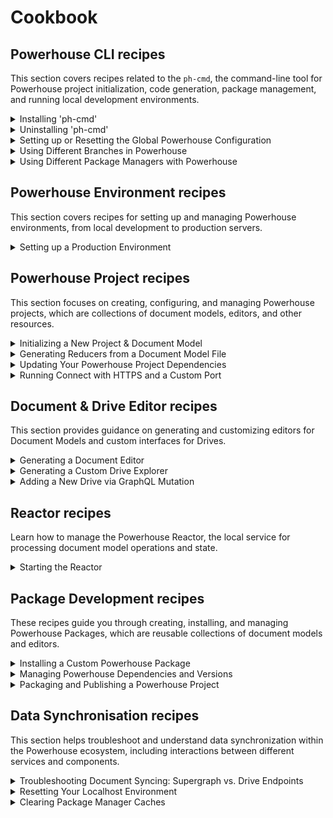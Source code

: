 # Cookbook

## Powerhouse CLI recipes
This section covers recipes related to the `ph-cmd`, the command-line tool for Powerhouse project initialization, code generation, package management, and running local development environments.

<details id="installing-ph-cmd">
<summary>Installing 'ph-cmd'</summary>

## How to install Powerhouse CLI
---

## Problem statement
You need to install the Powerhouse CLI (`ph-cmd`) to create and manage Powerhouse projects.

## Prerequisites
- node.js 22 installed
- pnpm package manager installed
- Terminal or command prompt access

## Solution

### Step 1: Install the CLI globally
```bash
pnpm install -g ph-cmd
```

### Step 2: Verify the installation
```bash
ph-cmd --version
```

### Optional: Install specific versions
```bash
# For the staging version
pnpm install -g ph-cmd@staging

# For a specific version
pnpm install -g ph-cmd@<version>
```

## Expected outcome
- Powerhouse CLI (`ph-cmd`) installed globally on your system
- Access to all Powerhouse CLI commands for project creation and management

## Common issues and solutions
- Issue: Permission errors during installation
  - Solution: Use `sudo` on Unix-based systems or run as administrator on Windows
- Issue: Version conflicts
  - Solution: Clean your system using the uninstallation recipe before installing a new version

## Related recipes
- [Installing 'ph-cmd'](#installing-ph-cmd)
- [Uninstalling 'ph-cmd'](#uninstalling-ph-cmd)
- [Setting up or Resetting the Global Powerhouse Configuration](#setting-up-or-resetting-the-global-powerhouse-configuration)

## Further reading
- [Powerhouse Builder Tools](/academy/MasteryTrack/BuilderEnvironment/BuilderTools)
</details>

<details id="uninstalling-ph-cmd">
<summary>Uninstalling 'ph-cmd'</summary>

## How to uninstall Powerhouse CLI
---

## Problem statement
You want to perform a clean installation of the Powerhouse CLI.

## Prerequisites
- Powerhouse CLI (`ph-cmd`) installed
- A terminal or IDE

## Solution

### Step 1: Uninstall `ph-cmd`
```bash
pnpm uninstall -g ph-cmd   
```

### Step 2: Remove the global setups folder 
```bash
rm -rf ~/.ph 
```

## Expected outcome
- Your system should now be clean from the Powerhouse CLI

## Common issues and solutions
- Issue: Outdated version
  - Solution: Uninstall and reinstall the Powerhouse CLI

## Related recipes
- [Installing 'ph-cmd'](#installing-ph-cmd)
- [Uninstalling 'ph-cmd'](#uninstalling-ph-cmd)
- [Setting up or Resetting the Global Powerhouse Configuration](#setting-up-or-resetting-the-global-powerhouse-configuration)

## Further reading
- [Powerhouse Builder Tools](/academy/MasteryTrack/BuilderEnvironment/BuilderTools)
- [Create A New Powerhouse Project](/academy/GetStarted/CreateNewPowerhouseProject)
</details>

<details id="setting-up-or-resetting-the-global-powerhouse-configuration">
<summary>Setting up or Resetting the Global Powerhouse Configuration</summary>

## How to set up or reset the global Powerhouse configuration
---

## Problem statement
You need to initialize the global Powerhouse configuration for the first time, or reset it to resolve issues or start fresh. This might also involve switching to a specific dependency environment like staging.

## Prerequisites
- Powerhouse CLI (`ph-cmd`) installed
- Terminal or command prompt access

## Solution

### Step 1: (Optional) Remove existing configuration
If you suspect issues with your current global setup or want a completely clean slate, remove the existing global configuration directory. **Skip this if setting up for the first time.**
```bash
# Use with caution: this removes your global settings and downloaded dependencies.
rm -rf ~/.ph
```

### Step 2: Set up global defaults
Initialize the default global project configuration.
```bash
ph setup-globals
```

### Step 3: (Optional) Switch to a specific environment (e.g., staging)
If you need to use non-production dependencies, switch the global environment.
```bash
# Switch to staging dependencies
ph use staging

# Or switch back to the latest stable versions
# ph use latest
```

## Expected outcome
- A `~/.ph` directory is created or reset.
- The global project is configured, potentially using the specified environment (e.g., staging).
- You are ready to initialize or work with Powerhouse projects using the defined global settings.

## Common issues and solutions
- Issue: Commands fail after removing `~/.ph`.
  - Solution: Ensure you run `ph setup-globals` afterwards.
- Issue: Need to use specific local dependencies globally.
  - Solution: Use `ph use local /path/to/local/packages`.

## Related recipes
- [Installing 'ph-cmd'](#installing-ph-cmd)
- [Uninstalling 'ph-cmd'](#uninstalling-ph-cmd)
- [Using Different Branches in Powerhouse](#using-different-branches-in-powerhouse)

## Further reading
- [Powerhouse Builder Tools](/academy/MasteryTrack/BuilderEnvironment/BuilderTools)
- [GraphQL Schema Best Practices](/academy/MasteryTrack/WorkWithData/GraphQLAtPowerhouse)
</details>

<details id="using-different-branches-in-powerhouse">
<summary>Using Different Branches in Powerhouse</summary>

## How to use different branches in Powerhouse
---

## Problem statement
You need to access experimental features, bugfixes, or development versions of Powerhouse components that aren't yet available in the stable release.

## Prerequisites
- Terminal or command prompt access
- pnpm package manager installed
- Node.js 22 installed

## Solution

### Step 1: Install CLI with specific branch
Choose the appropriate installation command based on your needs:

```bash
# For latest stable version
pnpm install -g ph-cmd

# For development version
pnpm install -g ph-cmd@dev

# For staging version
pnpm install -g ph-cmd@staging
```

### Step 2: Initialize project with specific branch
When creating a new project, you can specify which branch to use:

```bash
# Use latest stable version of the boilerplate
ph init

# Use development version of the boilerplate
ph init --dev

# Use staging version of the boilerplate
ph init --staging
```

### Step 3: Switch dependencies for existing project
For existing projects, you can switch all dependencies to different versions:

```bash
# Switch to latest production versions
ph use

# Switch to development versions
ph use dev

# Switch to production versions
ph use prod
```

## Expected outcome
- Access to the specified version of Powerhouse components
- Ability to test experimental features or bugfixes
- Project configured with the chosen branch's dependencies

## Common issues and solutions
- Issue: Experimental features not working as expected
  - Solution: This is normal as these versions may contain untested features. Consider switching back to stable versions if issues persist.
- Issue: Version conflicts between components
  - Solution: Ensure all components are using the same branch version. Use `ph use` commands to synchronize versions.

## Related recipes
- [Installing 'ph-cmd'](#installing-ph-cmd)
- Updating Your Powerhouse Project Dependencies
- [Setting up or Resetting the Global Powerhouse Configuration](#setting-up-or-resetting-the-global-powerhouse-configuration)

## Further reading
- [Powerhouse Builder Tools](/academy/MasteryTrack/BuilderEnvironment/BuilderTools)
</details>

<details id="using-different-package-managers-with-powerhouse">
<summary>Using Different Package Managers with Powerhouse</summary>

## How to use different package managers with Powerhouse
---

## Problem statement
You want to use a different package manager (npm, yarn, or bun) instead of pnpm for managing Powerhouse projects and dependencies.

## Prerequisites
- Node.js 22 installed
- Your preferred package manager installed (npm, yarn, or bun)
- Terminal or command prompt access

## Solution

### Step 1: Install the CLI with Your Preferred Package Manager
Choose the appropriate installation command based on your package manager:

```bash
# Using npm
npm install -g ph-cmd

# Using yarn
yarn global add ph-cmd

# Using bun
bun install -g ph-cmd

# Using pnpm (default)
pnpm install -g ph-cmd
```

### Step 2: Configure PATH for Global Binaries
For yarn and bun, you need to add their global binary directories to your PATH:

#### For Yarn:
```bash
# Add this to your ~/.bashrc, ~/.zshrc, or equivalent
export PATH="$PATH:$(yarn global bin)"
```

#### For Bun:
```bash
# Add this to your ~/.bashrc, ~/.zshrc, or equivalent
export PATH="$PATH:$HOME/.bun/bin"
```

After adding these lines, reload your shell configuration:
```bash
source ~/.bashrc  # or source ~/.zshrc
```

### Step 3: Verify Installation
Check that the CLI is properly installed and accessible:
```bash
ph-cmd --version
```

### Step 4: Using Different Package Managers in Projects
When working with Powerhouse projects, you can specify your preferred package manager:

```bash
# Initialize a project with npm
ph init --package-manager npm

# Initialize a project with yarn
ph init --package-manager yarn

# Initialize a project with bun
ph init --package-manager bun

# Initialize a project with pnpm (preferred default)
ph init --package-manager pnpm
```

## Expected outcome
- Powerhouse CLI installed and accessible through your preferred package manager
- Ability to manage Powerhouse projects using your chosen package manager
- Proper PATH configuration for global binaries

## Common issues and solutions
- Issue: Command not found after installation
  - Solution: Ensure the global binary directory is in your PATH (especially for yarn and bun)
  - Solution: Try running the command with the full path to verify installation
- Issue: Permission errors during installation
  - Solution: Use `sudo` on Unix-based systems or run as administrator on Windows
- Issue: Package manager conflicts
  - Solution: Stick to one package manager per project to avoid lockfile conflicts

## Related recipes
- [Installing 'ph-cmd'](#installing-ph-cmd)
- [Uninstalling 'ph-cmd'](#uninstalling-ph-cmd)
- [Setting up or Resetting the Global Powerhouse Configuration](#setting-up-or-resetting-the-global-powerhouse-configuration)

## Further reading
- [Powerhouse Builder Tools](/academy/MasteryTrack/BuilderEnvironment/BuilderTools)
- [Yarn Global Installation Guide](https://classic.yarnpkg.com/lang/en/docs/cli/global/)
- [Bun Installation Guide](https://bun.sh/docs/installation#how-to-add-your-path)
</details>

## Powerhouse Environment recipes
This section covers recipes for setting up and managing Powerhouse environments, from local development to production servers.

<details id="setting-up-a-production-environment">
<summary>Setting up a Production Environment</summary>

## How to set up a Production Powerhouse Environment
---

## Problem statement
You need to set up a new production-ready server to host and run your Powerhouse services (Connect and Switchboard).

## Prerequisites
- A Linux-based server (Ubuntu or Debian recommended) with `sudo` privileges.
- A registered domain name.
- DNS `A` records for your `connect` and `switchboard` subdomains pointing to your server's public IP address.

## Solution

### Step 1: Install Powerhouse Services
SSH into your server and run the universal installation script. This will install Node.js, pnpm, and prepare the system for Powerhouse services.
```bash
curl -fsSL https://apps.powerhouse.io/install | bash
```

### Step 2: Reload Your Shell
After the installation, reload your shell's configuration to recognize the new commands.
```bash
source ~/.bashrc  # Or source ~/.zshrc if using zsh
```

### Step 3: Initialize a Project
Create a project directory for your services. The `ph-init` command sets up the basic structure. Move into the directory after creation.
```bash
ph-init my-powerhouse-services
cd my-powerhouse-services
```

### Step 4: Configure Services
Run the interactive setup command. This will guide you through configuring Nginx, PM2, databases, and SSL.
```bash
ph service setup
```
During the setup, you will be prompted for:
-   **Packages to install:** You can pre-install any Powerhouse packages you need. (Optional)
-   **Database:** Choose between a local PostgreSQL setup or connecting to a remote database.
-   **SSL Certificate:** Select Let's Encrypt for a production setup. You will need to provide your domain and subdomains.

## Expected outcome
- Powerhouse Connect and Switchboard services are installed, configured, and running on your server.
- Nginx is set up as a reverse proxy with SSL certificates from Let's Encrypt.
- Services are managed by PM2 and will restart automatically on boot or if they crash.
- You can access your services securely at `https://connect.yourdomain.com` and `https://switchboard.yourdomain.com`.

## Common issues and solutions
- **Issue:** `ph: command not found`
  - **Solution:** Ensure you have reloaded your shell with `source ~/.bashrc` or have restarted your terminal session.
- **Issue:** Let's Encrypt SSL certificate creation fails.
  - **Solution:** Verify that your domain's DNS records have fully propagated and are pointing to the correct server IP. This can take some time.
- **Issue:** Services fail to start.
  - **Solution:** Check the service logs for errors using `ph service logs` or `pm2 logs`.

## Related recipes
- [Installing a Custom Powerhouse Package](#installing-a-custom-powerhouse-package)

## Further reading
- [Full Setup Guide](/academy/MasteryTrack/Launch/SetupEnvironment)
</details>

## Powerhouse Project recipes
This section focuses on creating, configuring, and managing Powerhouse projects, which are collections of document models, editors, and other resources.

<details id="initializing-a-new-project-and-document-model">
<summary>Initializing a New Project & Document Model</summary>

## How to initialize a new project and document model
---

## Problem statement
You need to create a new, empty document model within a Powerhouse project using the local Connect application (Studio mode) to represent a workflow of a business process.

## Prerequisites
- Powerhouse CLI (`ph-cmd`) installed
- A Powerhouse project initialized (see [Initializing a Powerhouse Project Recipe](#powerhouse-cli-recipes)) or follow Step 1 & 2 below.
- Access to a terminal or command prompt
- A web browser

## Solution

### Step 1: Initialize a Powerhouse Project (if needed)
If you haven't already, create a new Powerhouse project:
```bash
ph init
# Follow the prompts to name your project
```

### Step 2: Navigate to Project Directory
Change your current directory to the newly created project folder:
```bash
cd <yourprojectname>
```

### Step 3: Start the Local Connect Application
Run the `connect` command to start the local development environment:
```bash
ph connect
```
Wait for the output indicating the server is running (e.g., `Local: http://localhost:3000/`).

### Step 4: Open Connect in Browser
A browser window should open automatically to `http://localhost:3000/`. If not, navigate there manually.

### Step 5: Access Your Local Drive
Click on your local drive displayed on the Connect interface.

### Step 6: Create the Document Model
In the "New Document" section at the bottom of the page, click the `DocumentModel` button.

## Expected outcome
- An empty document model is created and opened in the Document Model Editor within the Connect application.
- You are ready to start defining the schema and logic for your new model.

## Common issues and solutions
- Issue: `ph connect` command fails.
  - Solution: Ensure `ph-cmd` is installed correctly (`ph-cmd --version`). Check for port conflicts if `3000` is already in use. Make sure you are inside the project directory created by `ph init`.
- Issue: Browser window doesn't open automatically.
  - Solution: Manually open `http://localhost:3000/` in your browser.
- Issue: Cannot find the `DocumentModel` button.
  - Solution: Ensure you have navigated into your local drive within the Connect application first.

## Related recipes
- [Initializing a Powerhouse Project](#powerhouse-cli-recipes)
- Designing a Document Model Schema (WIP)
- Implementing Document Model Reducers (Details to be added)

## Further reading
- [GraphQL Schema Best Practices](/academy/MasteryTrack/WorkWithData/GraphQLAtPowerhouse)
</details>

<details id="generating-reducers-from-a-document-model-file">
<summary>Generating Reducers from a Document Model File</summary>

## How to Generate Reducers from a Document Model File
---

## Problem statement
You have a Powerhouse Document Model defined in a `.phdm` or `.phdm.zip` file and need to generate the corresponding reducer functions for your project.

## Prerequisites
- Powerhouse CLI (`ph-cmd`) installed
- A Powerhouse project initialized (`ph init`)
- A `.phdm` or `.phdm.zip` file containing your document model definition, placed in your project (e.g., at the root).

## Solution

### Step 1: Navigate to Project Directory
Ensure your terminal is in the root directory of your Powerhouse project.
```bash
cd <yourprojectname>
```

### Step 2: Run the Generate Command
Execute the `ph generate` command, providing the path to your document model file.
```bash
# Replace todo.phdm.zip with the actual filename/path of your model
ph generate todo.phdm.zip
```

### Step 3: Integrate Generated Code
The command will output the generated reducer scaffolding code in the designated folders. 

## Expected outcome
- Reducer functions corresponding to the operations defined in your document model are generated.
- The generated code is ready to be integrated into your project's state management logic.

## Common issues and solutions


## Related recipes
- [Initializing a New Project & Document Model](#initializing-a-new-project-and-document-model)
- Generating a Document Editor

</details>

<details id="updating-your-powerhouse-project-dependencies">
<summary>Updating Your Powerhouse Project Dependencies</summary>

## How to Update Your Powerhouse Project Dependencies
---

## Problem statement
The update command allows you to update your Powerhouse dependencies to their latest versions based on the version ranges specified in your package.json.

```bash
ph update [options]
```

**Examples**
#### Update dependencies based on package.json ranges
```bash
ph update
```

#### Force update to latest dev versions
```bash
ph update --force dev
```

#### Force update to latest stable versions
```bash
ph update --force prod
```

#### Use a specific package manager
```bash
ph update --package-manager pnpm
```
</details>

<details id="running-connect-with-https-and-a-custom-port">
<summary>Running Connect with HTTPS and a Custom Port</summary>

## How to Run Connect with HTTPS and a Custom Port
---

## Problem statement
You need to run the local Powerhouse Connect application using HTTPS, possibly on a different port than the default, for scenarios like testing on a remote server (e.g., EC2) or complying with specific network requirements.

## Prerequisites
- Powerhouse CLI (`ph-cmd`) installed
- A Powerhouse project initialized (`ph init`)
- Potentially, valid SSL/TLS certificates if running in a non-localhost environment that requires trusted HTTPS. (The `--https` flag may use self-signed certificates for local development).

## Solution

### Step 1: Navigate to Project Directory
Ensure your terminal is in the root directory of your Powerhouse project.
```bash
cd <yourprojectname>
```

### Step 2: Run Connect with Flags
Execute the `ph connect` command, adding the `--https` flag to enable HTTPS and the `--port` flag followed by the desired port number.
```bash
# Example using port 8442
ph connect --port 8442 --https
```

### Step 3: Access Connect
Open your web browser and navigate to the specified address. Remember to use `https` and include the custom port.
```
https://<your-hostname-or-ip>:<port>
# Example: https://localhost:8442
# Example: https://my-ec2-instance-ip:8442
```
You might encounter a browser warning about the self-signed certificate; you may need to accept the risk to proceed for local/development testing.

## Expected outcome
- The Powerhouse Connect application starts and serves traffic over HTTPS on the specified port.
- You can access the Connect interface securely using the `https` protocol.

## Common issues and solutions
- Issue: Browser shows security warnings (e.g., "Your connection is not private").
  - Solution: This is expected when using the default self-signed certificate generated by `--https`. For development or internal testing, you can usually proceed by accepting the risk. For production or public-facing scenarios, configure Connect with properly signed certificates (consult Powerhouse documentation for advanced configuration).
- Issue: Port conflict (e.g., `"Port <port> is already in use"`).
  - Solution: Choose a different port number that is not currently occupied by another application.
- Issue: Cannot access Connect from a remote machine.
  - Solution: Ensure the port is open in any firewalls (on the server and potentially network firewalls). Verify you are using the correct public IP address or hostname of the machine running Connect.

## Related recipes
- [Initializing a New Project & Document Model](#initializing-a-new-project-and-document-model)

## Further reading
- [Powerhouse Builder Tools](/academy/MasteryTrack/BuilderEnvironment/BuilderTools)
- [GraphQL Schema Best Practices](/academy/MasteryTrack/WorkWithData/GraphQLAtPowerhouse)
</details>


## Document & Drive Editor recipes
This section provides guidance on generating and customizing editors for Document Models and custom interfaces for Drives.

<details id="generating-a-document-editor">
<summary>Generating a Document Editor</summary>

## How to Generate a Document Editor
---

## Problem statement
You have a Powerhouse document model and need to create a user interface (editor) for it to be used within the Connect application.

## Prerequisites
- Powerhouse CLI (`ph-cmd`) installed
- A Powerhouse project initialized (`ph init`)
- A document model generated or defined within the project (e.g., in the `document-models` directory).

## Solution

### Step 1: Navigate to Project Directory
Ensure your terminal is in the root directory of your Powerhouse project.
```bash
cd <yourprojectname>
```

### Step 2: Generate the Editor Template
Run the `generate` command, specifying the editor name (usually matching the document model name) and the associated document type.

```bash
# Replace <ModelName> with the name of your document model (e.g., ToDoList)
# Replace <docType> with the identifier for your document (e.g., powerhouse/todolist)
ph generate --editor <ModelName> --document-types <docType>
```

## Expected outcome
- A new directory is created under `editors/` (e.g., `editors/<model-name>/`).
- An `editor.tsx` file is generated within that directory, containing a basic template for your document editor.
- You can now customize `editor.tsx` to build your desired UI using HTML, Tailwind CSS, or custom CSS.

## Related recipes
- [Initializing a New Project & Document Model](#initializing-a-new-project-and-document-model)
- [Generating a Custom Drive Explorer](#generating-a-custom-drive-explorer)

## Further reading
- [Build a Todo-list Editor](/academy/GetStarted/BuildToDoListEditor)
</details>

<details id="generating-a-custom-drive-explorer">
<summary>Generating a Custom Drive Explorer</summary>

## How to Generate a Custom Drive Explorer
---

## Problem statement
You need a custom, application-like interface to browse, organize, or interact with specific types of documents stored within a Powerhouse drive, going beyond the standard file listing.

## Prerequisites
- Powerhouse CLI (`ph-cmd`) installed
- A Powerhouse project initialized (`ph init`)

## Solution

### Step 1: Navigate to Project Directory
Ensure your terminal is in the root directory of your Powerhouse project.
```bash
cd <yourprojectname>
```

### Step 2: Generate the Drive Explorer Template
Run the `generate` command, specifying the `--drive-editor` flag and a name for your drive explorer application.

```bash
# Replace <drive-app-name> with a suitable name for your drive explorer (e.g., todo-drive-explorer)
ph generate --drive-editor <drive-app-name>
```

## Expected outcome
- A new directory is created under `editors/` (e.g., `editors/<drive-app-name>/`).
- Template files (`EditorContainer.tsx`, components, hooks, etc.) are generated within that directory, providing a basic structure for a drive explorer.
- You can now customize these files to create your specific drive interface, potentially removing default components and adding custom views relevant to your document models.
- Remember to update your `powerhouse.manifest.json` to register the new app.

## Related recipes
- [Generating a Document Editor](#generating-a-document-editor)

## Further reading
- [Build a Drive-Explorer](/academy/MasteryTrack/BuildingUserExperiences/BuildingADriveExplorer)
</details>

<details id="adding-a-new-drive-via-graphql-mutation">
<summary>Adding a New Drive via GraphQL Mutation</summary>

## How to Add a New Remote Drive via GraphQL Mutation
---

## Problem statement
You want to programmatically add a new remote drive to your Powerhouse Connect environment using a GraphQL mutation. This is useful for automation, scripting, or integrating with external systems.

## Prerequisites
- Access to the Switchboard or remote reactor (server node) of your Connect instance.
- The GraphQL endpoint for your instance (e.g., `https://staging.switchboard.phd/graphql/system`).
- Appropriate permissions to perform mutations.

## Solution

### Step 1: Access the GraphQL Playground or Client
Open the GraphQL Playground at your endpoint (e.g., [https://staging.switchboard.phd/graphql/system](https://staging.switchboard.phd/graphql/system)), or use a GraphQL client of your choice.

### Step 2: Prepare the Mutation
Use the following mutation to create a new drive, set a name and add a drive icon. Weither or not you define a ID & Slug is up to you:

```graphql
mutation Mutation($name: String!, $icon: String, $addDriveId: String, $slug: String) {
  addDrive(name: $name, icon: $icon, id: $addDriveId, slug: $slug) {
    icon
    id
    name
    slug
  }
}
```

Example variables:
```json
{
  "name": "AcademyTest",
  "icon": "https://static.thenounproject.com/png/3009860-200.png",
  "addDriveId": null,
  "slug": null
}
```
You can also provide a custom `id`, `slug`, or `preferredEditor` if needed.

### Step 3: Execute the Mutation
Run the mutation. On success, you will receive a response containing the new drive's `icon`, `id`, `name`, and `slug`:

```json
{
  "data": {
    "addDrive": {
      "icon": "https://static.thenounproject.com/png/3009860-200.png",
      "id": "6461580b-d317-4596-942d-f6b3d1bfc8fd",
      "name": "AcademyTest",
      "slug": "6461580b-d317-4596-942d-f6b3d1bfc8fd"
    }
  }
}
```

### Step 4: Construct the Drive URL
Once you have the `id` or `slug`, you can construct the drive URL for Connect:
- Format: `domain/d/driveId` or `domain/d/driveSlug`
- Example: `https://staging.connect.phd/d/6461580b-d317-4596-942d-f6b3d1bfc8fd`

### Step 5: Add the Drive in Connect
Use the constructed URL to add or access the drive in your Connect environment.

## Expected outcome
- A new drive is created and accessible in your Connect environment.
- The drive can be managed or accessed using the generated URL.

## Related recipes
- [Configuring Drives](/academy/MasteryTrack/BuildingUserExperiences/ConfiguringDrives)
- [Initializing a New Project & Document Model](#initializing-a-new-project-and-document-model)

## Further reading
- [GraphQL Playground](https://www.apollographql.com/docs/apollo-server/testing/graphql-playground/)
- [Powerhouse Builder Tools](/academy/MasteryTrack/BuilderEnvironment/BuilderTools)

</details>


## Reactor recipes
Learn how to manage the Powerhouse Reactor, the local service for processing document model operations and state.

<details id="starting-the-reactor">
<summary>Starting the Reactor</summary>

## How to Start the Powerhouse Reactor
---

## Problem statement
You need to start the Powerhouse Reactor, the local service responsible for processing document model operations and managing state, typically for testing or development purposes.

## Prerequisites
- Powerhouse CLI (`ph-cmd`) installed
- A Powerhouse project initialized (`ph init`)
- You are in the root directory of your Powerhouse project.

## Solution

### Step 1: Navigate to Project Directory (if needed)
Ensure your terminal is in the root directory of your Powerhouse project.
```bash
cd <yourprojectname>
```

### Step 2: Run the Reactor Command
Execute the `ph reactor` command.
```bash
ph reactor
```

## Expected outcome
- The Reactor service starts, typically listening on `localhost:4001`.
- You will see log output indicating the reactor is running and ready to process operations.
- A GraphQL endpoint is usually available at `http://localhost:4001/graphql` for direct interaction and testing.

## Common issues and solutions
- Issue: Reactor fails to start, mentioning port conflicts.
  - Solution: Ensure port `4001` (or the configured reactor port) is not already in use by another application. Stop the conflicting application or configure the reactor to use a different port (if possible, check documentation).
- Issue: Errors related to storage or configuration.
  - Solution: Check the `powerhouse.manifest.json` and any reactor-specific configuration files for errors. Ensure storage providers (like local disk) are accessible and configured correctly.

## Related recipes
- [Initializing a New Project & Document Model](#initializing-a-new-project-and-document-model)
- Testing with GraphQL (Details to be added)

</details>

## Package Development recipes
These recipes guide you through creating, installing, and managing Powerhouse Packages, which are reusable collections of document models and editors.

<details id="installing-a-custom-powerhouse-package">
<summary>Installing a Custom Powerhouse Package</summary>

## How to Install a Custom Powerhouse Package
---

## Problem statement
You have developed and published a Powerhouse package (containing document models, editors, etc.) to npm, or you have a local package, and you need to install it into another Powerhouse project.

## Prerequisites
- Powerhouse CLI (`ph-cmd`) installed
- A Powerhouse project initialized (`ph init`) where you want to install the package.
- The custom package is either published to npm or available locally.

## Solution

### Step 1: Navigate to the Target Project Directory
Ensure your terminal is in the root directory of the Powerhouse project where you want to install the package.
```bash
cd <your-target-project-name>
```

### Step 2: Install the Package
Use the `ph install` command followed by the package name (if published to npm) or the path to the local package.

**For npm packages:**
```bash
# Replace <your-package-name> with the actual name on npm
ph install <your-package-name>
```

**For local packages (using a relative or absolute path):**
```bash
# Example using a relative path
ph install ../path/to/my-local-package

# Example using an absolute path
ph install /Users/you/dev/my-local-package
```

### Step 3: Verify Installation
Check your project's `package.json` and `powerhouse.manifest.json` to ensure the package dependency has been added correctly. Run `ph connect` to see if the components from the installed package are available.

## Expected outcome
- The custom Powerhouse package is downloaded and installed into your project's dependencies.
- The `powerhouse.manifest.json` is updated (if necessary) to reflect the installed package.
- Document models, editors, drive explorers, or other components from the package become available within the target project.

## Common issues and solutions
- Issue: Package not found (npm).
  - Solution: Double-check the package name for typos. Ensure the package is published and accessible on npm.
- Issue: Path not found (local).
  - Solution: Verify the relative or absolute path to the local package directory is correct.
- Issue: Conflicts with existing project components or dependencies.
  - Solution: Resolve version conflicts or naming collisions as needed. Review the installed package's structure and dependencies.

## Related recipes
- [Publishing a Powerhouse Package](#publishing-a-powerhouse-package)
- [Initializing a Powerhouse Project](#initializing-a-new-project-and-document-model)

</details>

<details id="managing-powerhouse-dependencies-and-versions">
<summary>Managing Powerhouse Dependencies and Versions</summary>

## How to Manage Powerhouse Dependencies and Versions
---
> **Note:** This is a temporary solution until version control is fully implemented in Powerhouse. Future updates may change how dependencies are managed.

## Problem statement
You need to understand and manage different types of dependencies in your Powerhouse project, including:
- Monorepo dependencies (from the Powerhouse core repository)
- Project-specific dependencies (from published npm packages)
- Boilerplate dependencies

## Prerequisites
- Powerhouse CLI (`ph-cmd`) installed
- A Powerhouse project initialized (`ph init`)
- npm account (if you need to publish packages)

## Solution

### Understanding Different Types of Dependencies

1. **Monorepo Dependencies**
   - The Powerhouse monorepo has three main branches:
     - `main` (stable)
     - `dev` (development)
     - `staging` (pre-release)
   - You can use these branches by:
     ```bash
     # Install dev version of CLI
     pnpm install -g ph-cmd@dev
     
     # Initialize project with dev dependencies
     ph init --dev
     ```

2. **Project Dependencies**
   - These are dependencies from published npm packages
   - Update them using:
     ```bash
     # Update to latest stable versions
     ph use
     
     # Update to development versions
     ph use dev
     
     # Update to production versions
     ph use prod
     ```

3. **Publishing Updated Dependencies**
   - If you make changes to dependencies, you need to:
     1. Update the dependencies in your project
     2. Publish the updated package to npm
     3. Other projects will then get the new version when they run `ph install`

### Important Notes

1. **Breaking Changes**
   - Currently, updating Connect versions might break older packages
   - Always test thoroughly after updating dependencies
   - Consider publishing to a private npm registry for testing

2. **Local Development**
   - Using `ph use` in a project folder only affects that specific project
   - Other projects will still download the latest published version from npm
   - For testing, you can publish to your own npm account

## Expected outcome
- Clear understanding of different dependency types
- Ability to manage and update dependencies appropriately
- Knowledge of when to publish updated packages

## Common issues and solutions
- Issue: Dependencies not updating as expected
  - Solution: Ensure you're using the correct `ph use` command for your needs
- Issue: Breaking changes after updates
  - Solution: Test thoroughly and consider publishing to a private npm registry first
- Issue: Confusion about which version is being used
  - Solution: Check your package.json and powerhouse.manifest.json for current versions

## Related recipes
- [Installing 'ph-cmd'](#installing-ph-cmd)
- [Using Different Branches in Powerhouse](#using-different-branches-in-powerhouse)
- [Setting up or Resetting the Global Powerhouse Configuration](#setting-up-or-resetting-the-global-powerhouse-configuration)

## Further reading
- [Powerhouse Builder Tools](/academy/MasteryTrack/BuilderEnvironment/BuilderTools)
- [GraphQL Schema Best Practices](/academy/MasteryTrack/WorkWithData/GraphQLAtPowerhouse)

</details>

<details id="packaging-and-publishing-a-powerhouse-project">
<summary>Packaging and Publishing a Powerhouse Project</summary>

## How to Package and Publish a Powerhouse Project
---

## Problem statement
You have created a collection of document models, editors, or other components and want to share it as a reusable package on a public or private npm registry. Publishing a package allows other projects to install and use your creations easily.

## Prerequisites
- A completed Powerhouse project that you are ready to share.
- An account on [npmjs.com](https://www.npmjs.com/) (or a private registry).
- Your project's `package.json` should have a unique name and correct version.
- You must be logged into your npm account via the command line.

## Solution

### Step 1: Build the Project
First, compile your project to create a production-ready build in the `dist/` or `build/` directory.

```bash
pnpm build
```

### Step 2: Log In to npm
If you aren't already, log in to your npm account. You will be prompted for your username, password, and one-time password.

```bash
npm login
```

### Step 3: Version Your Package
Update the package version according to semantic versioning. This command updates `package.json` and creates a new Git tag.

```bash
# Choose one depending on the significance of your changes
pnpm version patch   # For bug fixes (e.g., 1.0.0 -> 1.0.1)
pnpm version minor   # For new features (e.g., 1.0.1 -> 1.1.0)
pnpm version major   # For breaking changes (e.g., 1.1.0 -> 2.0.0)
```

### Step 4: Publish the Package
Publish your package to the npm registry. If it's your first time publishing a scoped package (e.g., `@your-org/your-package`), you may need to add the `--access public` flag.

```bash
npm publish --access public
```

### Step 5: Push Git Commits and Tags
Push your new version commit and tag to your remote repository to keep it in sync.

```bash
# Push your current branch
git push

# Push the newly created version tag
git push --tags
```

## Expected outcome
- Your Powerhouse project is successfully published to the npm registry.
- Other developers can now install your package into their projects using `ph install @your-org/your-package-name`.
- Your Git repository is updated with the new version information.

## Common issues and solutions
- **Issue**: "403 Forbidden" or "You do not have permission" error on publish.
  - **Solution**: Ensure your package name is unique and not already taken on npm. If it's a scoped package (`@scope/name`), make sure the organization exists and you have permission to publish to it. For public scoped packages, you must include `--access public`.

## Related recipes
- [Installing a Custom Powerhouse Package](#installing-a-custom-powerhouse-package)
- [Managing Powerhouse Dependencies and Versions](#managing-powerhouse-dependencies-and-versions)

</details>

## Data Synchronisation recipes
This section helps troubleshoot and understand data synchronization within the Powerhouse ecosystem, including interactions between different services and components.

<details id="troubleshooting-document-syncing">
<summary>Troubleshooting Document Syncing: Supergraph vs. Drive Endpoints</summary>

## Troubleshooting Document Syncing: Supergraph vs. Drive Endpoints
---

## Problem statement
You've created or modified documents within a specific drive using Powerhouse Connect, but when you query the main GraphQL endpoint (`http://localhost:4001/graphql`), you don't see the changes or the documents you expected. This can lead to confusion about whether data is being synced correctly.

## Prerequisites
- Powerhouse CLI (`ph-cmd`) installed.
- A Powerhouse project initialized (`ph init`).
- The Powerhouse Reactor is running (`ph reactor`).
- Powerhouse Connect is running (`ph connect`).
- You have attempted to create or modify documents in a drive (e.g., a "finances" drive).

## Solution

Understanding the different GraphQL endpoints in Powerhouse is crucial for effective troubleshooting:

1.  **The Supergraph Endpoint (`http://localhost:4001/graphql`):**
    *   This is the main entry point for the supergraph, which combines various subgraphs (e.g., system information, user accounts, etc.).
    *   While you can query many things here, it's generally **not** the endpoint for direct, real-time document content operations like `pushUpdates` for a specific drive.

2.  **Drive-Specific Endpoints (e.g., `http://localhost:4001/d/<driveId>` or `http://localhost:4001/d/<driveId>/graphql`):**
    *   Each drive (e.g., "finances", "mydocs") has its own dedicated endpoint.
    *   Operations that modify or directly interact with the content of a specific drive, such as creating new documents or pushing updates, are typically handled by this endpoint.
    *   When you interact with documents in Powerhouse Connect, it communicates with these drive-specific endpoints.

**Troubleshooting Steps:**

1.  **Identify the Correct Endpoint:**
    *   As illustrated in the scenario where a user was looking for documents in a "finances" drive, the key realization was needing to interact with the `http://localhost:4001/d/finances` endpoint for document-specific operations, not just `http://localhost:4001/graphql`.

2.  **Inspect Network Requests:**
    *   Open your browser's developer tools (usually by pressing F12) and go to the "Network" tab.
    *   Perform an action in Powerhouse Connect that involves a document (e.g., creating, saving).
    *   Look for GraphQL requests. You'll often see operations like `pushUpdates`.
    *   Examine the "Request URL" or "Path" for these requests. You'll likely see they are being sent to a drive-specific endpoint (e.g., `/d/finances`, `/d/powerhouse`).
    *   The payload might show `operationName: "pushUpdates"`, confirming a document modification attempt.

3.  **Querying Drive Data:**
    *   If you want to query the state of documents within a specific drive via GraphQL, ensure you are targeting that drive's GraphQL endpoint (often `http://localhost:4001/d/<driveId>/graphql` or through specific queries available on the main supergraph that reference the drive). The exact query structure will depend on your document models.

4.  **Clear Caches and Reset (If Necessary):**
    *   Sometimes, old state or cached data can cause confusion. As a general troubleshooting step if issues persist:
        *   Try deleting the `.ph` folder in your user's home directory (`~/.ph`). This folder stores global Powerhouse configurations and cached dependencies. 
        *   Clear browser storage (localStorage, IndexedDB) for the Connect application.

## Expected outcome
- You can correctly identify which GraphQL endpoint to use for different types of queries and operations.
- You understand that document-specific operations (like creating or updating documents in a drive) are typically handled by drive-specific endpoints.
- You can use browser developer tools to inspect network requests and confirm which endpoints Powerhouse Connect is using.
- Documents sync as expected, and you can retrieve their state by querying the appropriate endpoint.

## Common issues and solutions
-   **Issue:** Documents created in Connect don't appear when querying `http://localhost:4001/graphql`.
    -   **Solution:** You are likely querying the general supergraph. For document-specific data, ensure you are targeting the drive's endpoint (e.g., `http://localhost:4001/d/<driveId>`) or using queries designed to fetch data from specific drives. Inspect Connect's network activity to see the endpoint it uses for `pushUpdates`.
-   **Issue:** Persistent syncing problems or unexpected behavior after trying the above.
    -   **Solution:** Consider cleaning the global Powerhouse setup by removing `~/.ph`
    
</details>

<details id="resetting-your-localhost-environment">
<summary>Resetting Your Localhost Environment</summary>

## How to Reset Your Localhost Environment
---

## Problem statement
You are running Powerhouse Connect locally (via `ph connect`), but you can't find your local drive in the interface. Alternatively, you can see the drive or have recreated it, but the `DocumentModel` button is missing, preventing you from creating new document model schemas.

## Prerequisites
- Powerhouse Connect is running locally.
- The Powerhouse Connect interface is open in your browser.

## Solution
This issue is often caused by corrupted or inconsistent data stored in your browser's local storage for the Connect application. Clearing this storage forces a re-initialization of your local environment.

### Step 1: Open Settings
In the bottom-left corner of the Powerhouse Connect UI, click on the "Settings" menu.

### Step 2: Find the Danger Zone
In the settings panel that appears, scroll or navigate to the "Danger Zone" section.

### Step 3: Clear Local Storage
Click the "Clear storage" button. A confirmation prompt may appear. Confirming this action will wipe all application data stored in your browser for your local environment, including the state of your local drive.

### Step 4: Verify the Reset
The application should automatically refresh and re-initialize its state. If it doesn't, manually reload the page. Your local drive should now be present with the `DocumentModel` button restored.

## Expected outcome
- Your local drive is visible again in the Powerhouse Connect UI.
- The `DocumentModel` button is available inside the local drive.
- You can proceed to create and edit document models in your local environment.

## Common issues and solutions
- **Issue**: The problem persists after clearing storage.
  - **Solution**: Try clearing your browser's cache and cookies for the localhost domain. As a last resort, follow the recipe for [Clearing Package Manager Caches](#clearing-package-manager-caches) and reinstalling dependencies.

## Related recipes
- [Troubleshooting Document Syncing](#troubleshooting-document-syncing)
- [Initializing a New Project & Document Model](#initializing-a-new-project-and-document-model)

</details>

<details id="clearing-package-manager-caches">
<summary>Clearing Package Manager Caches</summary>

## How to Clear Package Manager Caches
---

## Problem statement
You are encountering unexpected issues with dependencies, `ph-cmd` installation, or package resolution. Corrupted or outdated caches for your package manager (pnpm, npm, yarn) can often be the cause. Clearing the cache forces the package manager to refetch packages, which can resolve these problems.

## Prerequisites
- Terminal or command prompt access
- A package manager (pnpm, npm, or yarn) installed

## Solution

Choose the commands corresponding to the package manager you are using.

### For pnpm
`pnpm` has a robust set of commands to manage its content-addressable store.

```bash
# Verify the integrity of the cache
pnpm cache verify

# Remove orphaned packages from the store
pnpm store prune
```

### For npm
`npm` provides commands to clean and verify its cache.

```bash
# Verify the contents of the cache folder, which can fix some issues
npm cache verify

# If verification doesn't solve the issue, force clean the cache
npm cache clean --force
```

### For Yarn (v1 Classic)
Yarn Classic allows you to list and clean the cache.

```bash
# List the contents of the cache
yarn cache list

# Clean the cache
yarn cache clean --force
```

## Expected outcome
- The package manager's cache is cleared or verified.
- Subsequent installations will fetch fresh versions of packages, potentially resolving dependency-related errors.
- Your system is in a cleaner state for managing Powerhouse project dependencies.

## Common issues and solutions
- **Issue**: Problems persist after clearing the cache.
  - **Solution**: The issue might not be cache-related. Consider completely removing `node_modules` and lockfiles (`pnpm-lock.yaml`, `package-lock.json`, `yarn.lock`) and running `pnpm install` (or equivalent) again.

## Related recipes
- [Installing 'ph-cmd'](#installing-ph-cmd)
- [Uninstalling 'ph-cmd'](#uninstalling-ph-cmd)
- [Managing Powerhouse Dependencies and Versions](#managing-powerhouse-dependencies-and-versions)

</details>
